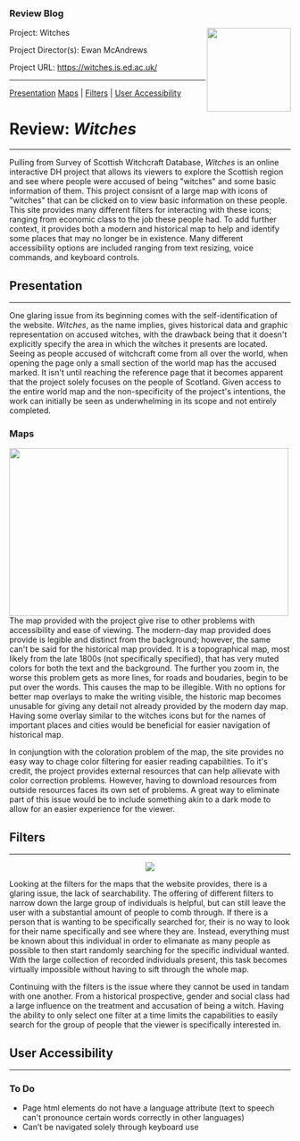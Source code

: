 ### Review Blog
<img align="right" height="150" width="150" src="https://raw.githubusercontent.com/goldentoad12/matthew-freeman-CNU/main/images/witches.png">

Project: Witches

Project Director(s): Ewan McAndrews

Project URL: <https://witches.is.ed.ac.uk/>

-----------------------------

[Presentation](#presentation) [Maps](#maps) | [Filters](#filters) | [User Accessibility](#user-accessibility)


# Review: *Witches*
-----------------------------

Pulling from Survey of Scottish Witchcraft Database, *Witches* is an online interactive DH project that allows its viewers to explore the Scottish region and see where people were accused of being "witches" and some basic information of them. This project consisnt of a large map with icons of "witches" that can be clicked on to view basic information on these people. This site provides many different filters for interacting with these icons; ranging from economic class to the job these people had. To add further context, it provides both a modern and historical map to help and identify some places that may no longer be in existence. Many different accessibility options are included ranging from text resizing, voice commands, and keyboard controls.


## Presentation
----------------------------

One glaring issue from its beginning comes with the self-identification of the website. *Witches*, as the name implies, gives historical data and graphic representation on accused witches, with the drawback being that it doesn't explicitly specify the area in which the witches it presents are located. Seeing as people accused of witchcraft come from all over the world, when opening the page only a small section of the world map has the accused marked. It isn't until reaching the reference page that it becomes apparent that the project solely focuses on the people of Scotland. Given access to the entire world map and the non-specificity of the project's intentions, the work can initially be seen as underwhelming in its scope and not entirely completed. 


### Maps


<img align="left" src="https://raw.githubusercontent.com/goldentoad12/matthew-freeman-CNU/ad6145aec3ece9f62cd79800993834c43ff7f727/images/22.png" width="500" height="300">
The map provided with the project give rise to other problems with accessibility and ease of viewing. The modern-day map provided does provide is legible and distinct from the background; however, the same can't be said for the historical map provided. It is a topographical map, most likely from the late 1800s (not specifically specified), that has very muted colors for both the text and the background. The further you zoom in, the worse this problem gets as more lines, for roads and boudaries, begin to be put over the words. This causes the map to be illegible. With no options for better map overlays to make the writing visible, the historic map becomes unusable for giving any detail not already provided by the modern day map. Having some overlay similar to the witches icons but for the names of important places and cities would be beneficial for easier navigation of historical map.

In conjungtion with the coloration problem of the map, the site provides no easy way to chage color filtering for easier reading capabilities. To it's credit, the project provides external resources that can help allievate with color correction problems. However, having to download resources from outside resources faces its own set of problems. A great way to eliminate part of this issue would be to include something akin to a dark mode to allow for an easier experience for the viewer.


## Filters
------------------------

<p align="center">
  <img src="https://raw.githubusercontent.com/goldentoad12/matthew-freeman-CNU/main/images/filter.png">
</p>
  
Looking at the filters for the maps that the website provides, there is a glaring issue, the lack of searchability. The offering of different filters to narrow down the large group of individuals is helpful, but can still leave the user with a substantial amount of people to comb through. If there is a person that is wanting to be specifically searched for, their is no way to look for their name specifically and see where they are. Instead, everything must be known about this individual in order to elimanate as many people as possible to then start randomly searching for the specific individual wanted. With the large collection of recorded individuals present, this task becomes virtually impossible without having to sift through the whole map.

Continuing with the filters is the issue where they cannot be used in tandam with one another. From a historical prospective, gender and social class had a large influence on the treatment and accusation of being a witch. Having the ability to only select one filter at a time limits the capabilities to easily search for the group of people that the viewer is specifically interested in.


## User Accessibility
----------------------------

### To Do
- Page html elements do not have a language attribute (text to speech can't pronounce certain words correctly in other languages)
- Can’t be navigated solely through keyboard use
